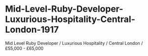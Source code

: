 # Mid-Level-Ruby-Developer-Luxurious-Hospitality-Central-London-1917
Mid Level Ruby Developer / Luxurious Hospitality / Central London / £55,000 - £65,000
